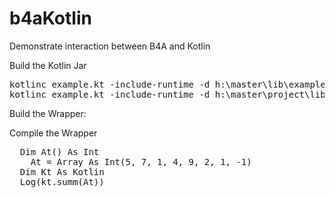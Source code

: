 # b4aKotlin
Demonstrate interaction between B4A and Kotlin



Build the Kotlin Jar
<pre>
kotlinc example.kt -include-runtime -d h:\master\lib\example.jar
kotlinc example.kt -include-runtime -d h:\master\project\lib\example.jar
</pre>

Build the Wrapper:

Compile the Wrapper

<pre>
  Dim At() As Int
	At = Array As Int(5, 7, 1, 4, 9, 2, 1, -1)
  Dim Kt As Kotlin
  Log(kt.summ(At))
 </pre>
